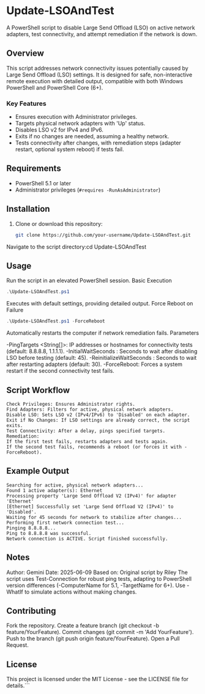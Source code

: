 # Update-LSOAndTest

A PowerShell script to disable Large Send Offload (LSO) on active network adapters, test connectivity, and attempt remediation if the network is down.

## Overview

This script addresses network connectivity issues potentially caused by Large Send Offload (LSO) settings. It is designed for safe, non-interactive remote execution with detailed output, compatible with both Windows PowerShell and PowerShell Core (6+).

### Key Features
- Ensures execution with Administrator privileges.
- Targets physical network adapters with 'Up' status.
- Disables LSO v2 for IPv4 and IPv6.
- Exits if no changes are needed, assuming a healthy network.
- Tests connectivity after changes, with remediation steps (adapter restart, optional system reboot) if tests fail.

## Requirements
- PowerShell 5.1 or later
- Administrator privileges (`#requires -RunAsAdministrator`)

## Installation
1. Clone or download this repository:
   ```bash
   git clone https://github.com/your-username/Update-LSOAndTest.git
   ```
Navigate to the script directory:cd Update-LSOAndTest



## Usage
Run the script in an elevated PowerShell session.
Basic Execution
``` PowerShell
.\Update-LSOAndTest.ps1
```

Executes with default settings, providing detailed output.
Force Reboot on Failure
``` PowerShell
.\Update-LSOAndTest.ps1 -ForceReboot
```

Automatically restarts the computer if network remediation fails.
Parameters

-PingTargets <String[]>: IP addresses or hostnames for connectivity tests (default: 8.8.8.8, 1.1.1.1).
-InitialWaitSeconds <Int>: Seconds to wait after disabling LSO before testing (default: 45).
-ReinitializeWaitSeconds <Int>: Seconds to wait after restarting adapters (default: 30).
-ForceReboot: Forces a system restart if the second connectivity test fails.

## Script Workflow
```
Check Privileges: Ensures Administrator rights.
Find Adapters: Filters for active, physical network adapters.
Disable LSO: Sets LSO v2 (IPv4/IPv6) to 'Disabled' on each adapter.
Exit if No Changes: If LSO settings are already correct, the script exits.
Test Connectivity: After a delay, pings specified targets.
Remediation:
If the first test fails, restarts adapters and tests again.
If the second test fails, recommends a reboot (or forces it with -ForceReboot).
```


## Example Output
```
Searching for active, physical network adapters...
Found 1 active adapter(s): Ethernet
Processing property 'Large Send Offload V2 (IPv4)' for adapter 'Ethernet'
[Ethernet] Successfully set 'Large Send Offload V2 (IPv4)' to 'Disabled'.
Waiting for 45 seconds for network to stabilize after changes...
Performing first network connection test...
Pinging 8.8.8.8...
Ping to 8.8.8.8 was successful.
Network connection is ACTIVE. Script finished successfully.
```

## Notes

Author: Gemini
Date: 2025-06-09
Based on: Original script by Riley
The script uses Test-Connection for robust ping tests, adapting to PowerShell version differences (-ComputerName for 5.1, -TargetName for 6+).
Use -WhatIf to simulate actions without making changes.

## Contributing

Fork the repository.
Create a feature branch (git checkout -b feature/YourFeature).
Commit changes (git commit -m 'Add YourFeature').
Push to the branch (git push origin feature/YourFeature).
Open a Pull Request.

## License
This project is licensed under the MIT License - see the LICENSE file for details.```
